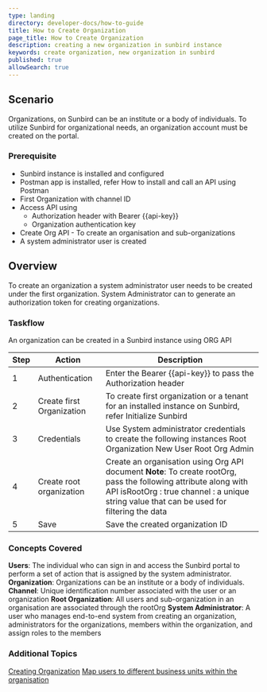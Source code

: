 ```yaml
---
type: landing
directory: developer-docs/how-to-guide
title: How to Create Organization
page_title: How to Create Organization
description: creating a new organization in sunbird instance
keywords: create organization, new organization in sunbird
published: true
allowSearch: true
---
```

## Scenario
Organizations, on Sunbird can be an institute or a body of individuals. To utilize Sunbird for organizational needs, an organization account must be created on the portal.

### Prerequisite
  - Sunbird instance is installed and configured
  - Postman app is installed, refer How to install and call an API using Postman
  - First Organization with channel ID
  - Access API using
     - Authorization header with Bearer {{api-key}}
     - Organization authentication key
  - Create Org API - To create an organisation and sub-organizations
  - A system administrator user is created

## Overview

To create an organization a system administrator user needs to be created under the first organization. System Administrator can to generate an authorization token for creating organizations. 

### Taskflow
An organization can be created in a Sunbird instance using ORG API 

| Step  | Action         | Description                                                   |
|-------|----------------|---------------------------------------------------------------|
| 1 | Authentication | Enter the Bearer {{api-key}} to pass the Authorization header |
| 2 |Create first Organization     |To create first organization or a tenant for an installed instance on Sunbird, refer Initialize Sunbird  | 
| 3 |Credentials|Use System administrator credentials to create the following instances Root Organization New User Root Org Admin|
| 4 |Create root organization |Create an organisation using Org API document **Note**: To create rootOrg, pass the following attribute along with API    isRootOrg : true channel : a unique string value that can be used for filtering the data|
|5| Save   | Save the created organization ID |


### Concepts Covered
**Users**: The individual who can sign in and access the Sunbird portal to perform a set of action that is assigned by the system administrator.
**Organization**: Organizations can be an institute or a body of individuals. 
**Channel**: Unique identification number associated with the user or an organization
**Root Organization**: All users and sub-organization in an organisation are associated through the rootOrg
**System Administrator**: A user who manages end-to-end system from creating an organization, administrators for the organizations, members within the organization, and assign roles to the members


### Additional Topics

[Creating Organization](http://github.com)
[Map users to different business units within the organisation](http://github.com)
